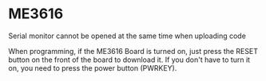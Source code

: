 # ME3616

Serial monitor cannot be opened at the same time when uploading code

When programming, if the ME3616 Board is turned on, just press the RESET button on the front of the board to download it. 
If you don't have to turn it on, you need to press the power button (PWRKEY).

